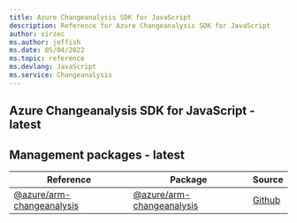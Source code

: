 ```yaml
---
title: Azure Changeanalysis SDK for JavaScript
description: Reference for Azure Changeanalysis SDK for JavaScript
author: xirzec
ms.author: jeffish
ms.date: 05/04/2022
ms.topic: reference
ms.devlang: JavaScript
ms.service: Changeanalysis
---
```

## Azure Changeanalysis SDK for JavaScript - latest
## Management packages - latest
| Reference | Package | Source |
|---|---|---|
|[@azure/arm-changeanalysis](javascript/api/overview/azure/arm-changeanalysis-readme)|[@azure/arm-changeanalysis](https://www.npmjs.com/package/@azure/arm-changeanalysis)|[Github](https://github.com/Azure/azure-sdk-for-js/blob/main/sdk/changeanalysis/arm-changeanalysis)|

